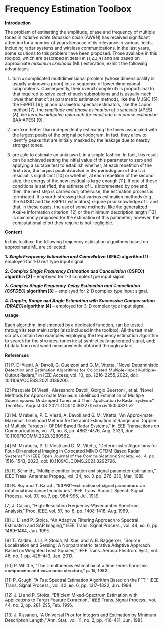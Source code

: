 # Frequency Estimation Toolbox
**Introduction**

The problem of estimating the amplitude, phase and frequency of multiple tones in *additive white Gaussian noise* (AWGN) has received significant attention for a number of years because of its relevance in various fields, including radar systems and wireless communications. In the last years, some solutions to this problem have been proposed. Those available in this toolbox, which are described in detail in [1,2,3,4] and are based on approximate *maximum likelihood* (ML) estimation, exhibit the following advantages

1. turn a complicated multidimensional problem (whose dimensionality is usually unknown a priori) into a sequence of lower dimensional subproblems. Consequently, their overall complexity is proportional to that required to solve each of such subproblems and is usually much lower than that of: a) parametric estimation methods, like the MUSIC [5], the ESPRIT [6]; b) non parametric spectral estimators, like the Capon method [7], the *amplitude and phase estimation of a sinusoid* (APES) [8], the *iterative adaptive approach for amplitude and phase estimation* (IAA-APES) [9].
   
2. perform better than independently estimating the tones associated with the largest peaks of the original periodogram. In fact, they allow to identify peaks that are initially masked by the leakage due to nearby stronger tones.
   
3. are able to estimate an unknown L in a simple fashion. In fact, this result can be achieved setting the initial value of this parameter to zero and applying a suitable test to establish whether, at each repetition of the first step, the largest peak detected in the periodogram of the last residual is significant [10] or whether, at each repetition of the second step, the energy of the new residual is large enough [11]. If one of these conditions is satisfied, the estimate of L is incremented by one and, then, the next step is carried out; otherwise, the estimation process is terminated. It is worth stressing that various estimation methods (e.g., the MUSIC and the ESPRIT estimators) require prior knowledge of L and that, in these cases, the use of some methods, like the generalized Akaike information criterion [12] or the minimum description length [13] is commonly proposed for the estimation of this parameter; however, the computational effort they require is not negligible.

**Content**

In this toolbox, the following frequency estimation algorithms based on approximate ML are collected:

**1.	*Single Frequency Estimation and Cancellation* (SFEC) algorithm [1]** – employed for 1-D real type input signal. 
  
**2.	*Complex Single Frequency Estimation and Cancellation* (CSFEC) algorithm [2]** – employed for 1-D complex type input signal.
  
**3.	*Complex Single Frequency-Delay Estimation and Cancellation (CSFDEC)* algorithm [3]** – employed for 2-D complex type input signal.
   
**4.	*Doppler, Range and Angle Estimation with Successive Compensation (DRAEC)* algorithm [4]** – employed for 3-D complex type input signal.

**Usage**
   
Each algorithm, implemented by a dedicated function, can be tested through its test main script (also included in the toolbox). All the test main scripts contain two examples employing the frequency estimation algorithm to search for the strongest tones in: a) synthetically generated signal, and; b) data from real world measurements obtained through radars.

**References**

[1] P. Di Viesti, A. Davoli, G. Guerzoni and G. M. Vitetta, "Novel Deterministic Detection and Estimation Algorithms for Colocated Multiple-Input Multiple-Output Radars," in IEEE Access, vol. 10, pp. 2216-2255, 2022, doi: 10.1109/ACCESS.2021.3139200.

[2] Pasquale Di Viesti , Alessandro Davoli, Giorgio Guerzoni , et al. “Novel Methods for Approximate Maximum Likelihood Estimation of Multiple Superimposed Undamped Tones and Their Application to Radar systems”. TechRxiv. August 03, 2021. DOI: 10.36227/techrxiv.15054321.v2

[3] M. Mirabella, P. D. Viesti, A. Davoli and G. M. Vitetta, "An Approximate Maximum Likelihood Method for the Joint Estimation of Range and Doppler of Multiple Targets in OFDM-Based Radar Systems," in IEEE Transactions on Communications, vol. 71, no. 8, pp. 4862-4876, Aug. 2023, doi: 10.1109/TCOMM.2023.3280562.

[4] M. Mirabella, P. Di Viesti and G. M. Vitetta, "Deterministic Algorithms for Four-Dimensional Imaging in Colocated MIMO OFDM-Based Radar Systems," in IEEE Open Journal of the Communications Society, vol. 4, pp. 1516-1543, 2023, doi: 10.1109/OJCOMS.2023.3292796.

[5] R. Schmidt, “Multiple emitter location and signal parameter estimation,” IEEE Trans. Antennas Propag., vol. 34, no. 3, pp. 276–280, Mar. 1986.

[6] R. Roy and T. Kailath, “ESPRIT-estimation of signal parameters via rotational invariance techniques,” IEEE Trans. Acoust. Speech Signal Process., vol. 37, no. 7, pp. 984–995, Jul. 1989.

[7] J. Capon, “High-Resolution Frequency-Wavenumber Spectrum Analysis,” Proc. IEEE, vol. 57, no. 8, pp. 1408–1418, Aug. 1969. 

[8] J. Li and P. Stoica, “An Adaptive Filtering Approach to Spectral Estimation and SAR Imaging,” IEEE Trans. Signal Process., vol. 44, no. 6, pp. 1469–1484, Jun. 1996. 

[9] T. Yardibi, J. Li, P. Stoica, M. Xue, and A. B. Baggeroer, “Source Localization and Sensing: A Nonparametric Iterative Adaptive Approach Based on Weighted Least Squares,” IEEE Trans. Aerosp. Electron. Syst., vol. 46, no. 1, pp. 425–443, Jan. 2010.

[10] P. Whittle, “The simultaneous estimation of a time series harmonic components and covariance structure,” p. 15, 1952.

[11] P. Gough, “A Fast Spectral Estimation Algorithm Based on the FFT,” IEEE Trans. Signal Process., vol. 42, no. 6, pp. 1317–1322, Jun. 1994. 

[12] J. Li and P. Stoica, “Efficient Mixed-Spectrum Estimation with Applications to Target Feature Extraction,” IEEE Trans. Signal Process., vol. 44, no. 2, pp. 281–295, Feb. 1996. 

[13] J. Rissanen, “A Universal Prior for Integers and Estimation by Minimum Description Length,” Ann. Stat., vol. 11, no. 2, pp. 416–431, Jun. 1983.
